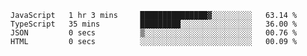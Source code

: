 <!--START_SECTION:waka-->

```text
JavaScript   1 hr 3 mins     ███████████████▓░░░░░░░░░   63.14 %
TypeScript   35 mins         █████████░░░░░░░░░░░░░░░░   36.00 %
JSON         0 secs          ▒░░░░░░░░░░░░░░░░░░░░░░░░   00.76 %
HTML         0 secs          ░░░░░░░░░░░░░░░░░░░░░░░░░   00.09 %
```

<!--END_SECTION:waka-->


<!--
**Leorio21/Leorio21** is a ✨ _special_ ✨ repository because its `README.md` (this file) appears on your GitHub profile.

Here are some ideas to get you started:

- 🔭 I’m currently working on ...
- 🌱 I’m currently learning ...
- 👯 I’m looking to collaborate on ...
- 🤔 I’m looking for help with ...
- 💬 Ask me about ...
- 📫 How to reach me: ...
- 😄 Pronouns: ...
- ⚡ Fun fact: ...
-->
